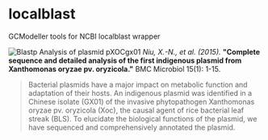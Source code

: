 # localblast
GCModeller tools for NCBI localblast wrapper


![Blastp Analysis of plasmid pXOCgx01](https://raw.githubusercontent.com/SMRUCC/ncbi-localblast/master/data/pxocgx01_blastx-lightbox.png)
_Niu, X.-N., et al. (2015)._ **"Complete sequence and detailed analysis of the first indigenous plasmid from Xanthomonas oryzae pv. oryzicola."** BMC Microbiol 15(1): 1-15.
>	Bacterial plasmids have a major impact on metabolic function and adaptation of their hosts. An indigenous plasmid was identified in a Chinese isolate (GX01) of the invasive phytopathogen Xanthomonas oryzae pv. oryzicola (Xoc), the causal agent of rice bacterial leaf streak (BLS). To elucidate the biological functions of the plasmid, we have sequenced and comprehensively annotated the plasmid.

